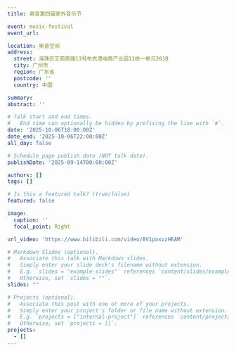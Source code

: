 ```yaml
---
title: 奥音第四届室外音乐节

event: music-festival
event_url: 

location: 奥音空间
address:
  street: 海珠区艺苑南路13号布衣港电商产业园11栋一单元201B
  city: 广州市
  region: 广东省
  postcode: ''
  country: 中国

summary: 
abstract: ''

# Talk start and end times.
#   End time can optionally be hidden by prefixing the line with `#`.
date: '2025-10-06T18:00:00Z'
date_end: '2025-10-06T22:00:00Z'
all_day: false

# Schedule page publish date (NOT talk date).
publishDate: '2025-09-14T00:00:00Z'

authors: []
tags: []

# Is this a featured talk? (true/false)
featured: false

image:
  caption: ''
  focal_point: Right

url_video: 'https://www.bilibili.com/video/BV1poxvzHEAM'

# Markdown Slides (optional).
#   Associate this talk with Markdown slides.
#   Simply enter your slide deck's filename without extension.
#   E.g. `slides = "example-slides"` references `content/slides/example-slides.md`.
#   Otherwise, set `slides = ""`.
slides: ""

# Projects (optional).
#   Associate this post with one or more of your projects.
#   Simply enter your project's folder or file name without extension.
#   E.g. `projects = ["internal-project"]` references `content/project/deep-learning/index.md`.
#   Otherwise, set `projects = []`.
projects:
  - []
---
```

